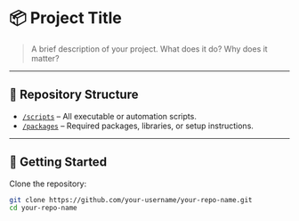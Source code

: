 # 📦 Project Title

> A brief description of your project. What does it do? Why does it matter?

---

## 📁 Repository Structure

- [`/scripts`](./homeTicketing/scripts.md) – All executable or automation scripts.
- [`/packages`](./homeTicketing/packages.md) – Required packages, libraries, or setup instructions.

---

## 🚀 Getting Started

Clone the repository:

```bash
git clone https://github.com/your-username/your-repo-name.git
cd your-repo-name
